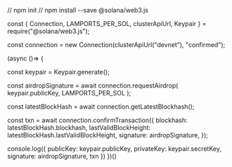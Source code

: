 
// npm init
// npm install --save @solana/web3.js

const { 
  Connection, 
  LAMPORTS_PER_SOL, 
  clusterApiUrl, 
  Keypair
} = require("@solana/web3.js");

const connection = new Connection(clusterApiUrl("devnet"), "confirmed");

(async ()=> {

  const keypair = Keypair.generate();

  const airdropSignature = await connection.requestAirdrop(
    keypair.publicKey,
    LAMPORTS_PER_SOL
  );
  
  const latestBlockHash = await connection.getLatestBlockhash();
  
  const txn = await connection.confirmTransaction({
    blockhash: latestBlockHash.blockhash,
    lastValidBlockHeight: latestBlockHash.lastValidBlockHeight,
    signature: airdropSignature,
  });

  console.log({
    publicKey: keypair.publicKey,
    privateKey: keypair.secretKey,
    signature: airdropSignature,
    txn
  })
})()